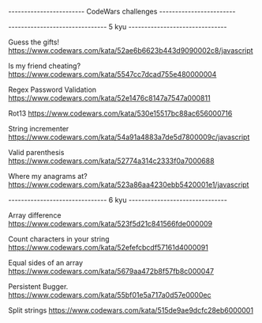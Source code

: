 ------------------------ CodeWars challenges ------------------------

------------------------------- 5 kyu -------------------------------



Guess the gifts!
  https://www.codewars.com/kata/52ae6b6623b443d9090002c8/javascript

Is my friend cheating?
  https://www.codewars.com/kata/5547cc7dcad755e480000004

Regex Password Validation
  https://www.codewars.com/kata/52e1476c8147a7547a000811

Rot13
  https://www.codewars.com/kata/530e15517bc88ac656000716

String incrementer
  https://www.codewars.com/kata/54a91a4883a7de5d7800009c/javascript

Valid parenthesis
  https://www.codewars.com/kata/52774a314c2333f0a7000688

Where my anagrams at?
  https://www.codewars.com/kata/523a86aa4230ebb5420001e1/javascript

------------------------------- 6 kyu -------------------------------

Array difference
  https://www.codewars.com/kata/523f5d21c841566fde000009

Count characters in your string
  https://www.codewars.com/kata/52efefcbcdf57161d4000091

Equal sides of an array
  https://www.codewars.com/kata/5679aa472b8f57fb8c000047

Persistent Bugger.
  https://www.codewars.com/kata/55bf01e5a717a0d57e0000ec

Split strings
  https://www.codewars.com/kata/515de9ae9dcfc28eb6000001

